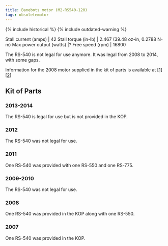 ```yaml
---
title: Banebots motor (M2-RS540-120)
tags: obsoletemotor
---
```


{% include historical %}
{% include outdated-warning %}

Stall current (amps) | 42
Stall torque (in-lb) | 2.467 (39.48 oz-in, 0.2788 N-m)
Max power output (watts) |?
Free speed (rpm) | 16800

The RS-540 is not legal for use anymore. It was legal from 2008 to 2014, with some gaps.

Information for the 2008 motor supplied in the kit of parts is available at [[1]](http://banebots.com/pc/MOTOR-BRUSH/M2-RS540-120 "http://banebots.com/pc
/MOTOR-BRUSH/M2-RS540-120") [[2]](http://banebots.com/p/M2-RS550-120 "http://banebots.com/p/M2-RS550-120")

## Kit of Parts

### 2013-2014

The RS-540 is legal for use but is not provided in the KOP.

### 2012

The RS-540 was not legal for use.

### 2011

One RS-540 was provided with one RS-550 and one RS-775.

### 2009-2010

The RS-540 was not legal for use.

### 2008

One RS-540 was provided in the KOP along with one RS-550.

### 2007

One RS-540 was provided in the KOP.
